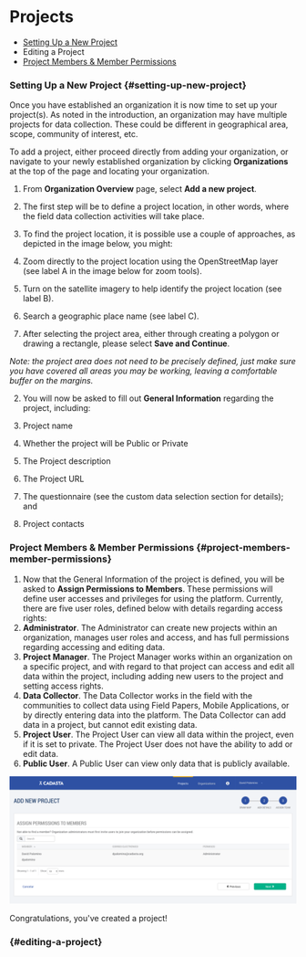 # Projects

* [Setting Up a New Project](#setting-up-new-project)
* Editing a Project
* [Project Members & Member Permissions](#project-members-member-permissions)

### Setting Up a New Project {#setting-up-new-project}

Once you have established an organization it is now time to set up your project\(s\). As noted in the introduction, an organization may have multiple projects for data collection. These could be different in geographical area, scope, community of interest, etc.

To add a project, either proceed directly from adding your organization, or navigate to your newly established organization by clicking **Organizations** at the top of the page and locating your organization.

1. From **Organization Overview** page, select **Add a new project**.

2. The first step will be to define a project location, in other words, where the field data collection activities will take place.

3. To find the project location, it is possible use a couple of approaches, as depicted in the image below, you might:

  1. Zoom directly to the project location using the OpenStreetMap layer \(see label A in the image below for zoom tools\).

  2. Turn on the satellite imagery to help identify the project location \(see label B\).

  3. Search a geographic place name \(see label C\).



1. After selecting the project area, either through creating a polygon or drawing a rectangle, please select **Save and Continue**.

  _Note: the project area does not need to be precisely defined, just make sure you have covered all areas you may be working, leaving a comfortable buffer on the margins._

2. You will now be asked to fill out **General Information** regarding the project, including:

  1. Project name

  2. Whether the project will be Public or Private

  3. The Project description

  4. The Project URL

  5. The questionnaire \(see the custom data selection section for details\); and

  6. Project contacts



### Project Members & Member Permissions {#project-members-member-permissions}

1. Now that the General Information of the project is defined, you will be asked to **Assign Permissions to Members**. These permissions will define user accesses and privileges for using the platform. Currently, there are five user roles, defined below with details regarding access rights:
  1. **Administrator**. The Administrator can create new projects within an organization, manages user roles and access, and has full permissions regarding accessing and editing data. 
  2. **Project Manager**. The Project Manager works within an organization on a specific project, and with regard to that project can access and edit all data within the project, including adding new users to the project and setting access rights.
  3. **Data Collector**. The Data Collector works in the field with the communities to collect data using Field Papers, Mobile Applications, or by directly entering data into the platform. The Data Collector can add data in a project, but cannot edit existing data. 
  4. **Project User**. The Project User can view all data within the project, even if it is set to private. The Project User does not have the ability to add or edit data. 
  5. **Public User**. A Public User can view only data that is publicly available.


![](/assets/assign_permissions.png)

Congratulations, you've created a project!

###  {#editing-a-project}

